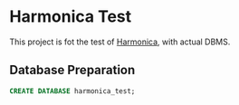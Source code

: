 # Harmonica Test

This project is fot the test of [Harmonica](https://github.com/KenjiOhtsuka/harmonica), with actual DBMS.

## Database Preparation

```sql
CREATE DATABASE harmonica_test;
```